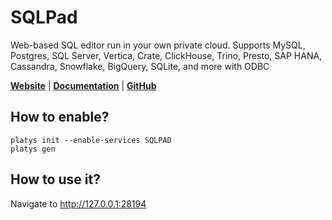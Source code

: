 # SQLPad

Web-based SQL editor run in your own private cloud. Supports MySQL, Postgres, SQL Server, Vertica, Crate, ClickHouse, Trino, Presto, SAP HANA, Cassandra, Snowflake, BigQuery, SQLite, and more with ODBC 

**[Website](https://getsqlpad.com/#/)** | **[Documentation](https://getsqlpad.com/#/)** | **[GitHub](https://github.com/sqlpad/sqlpad)**

## How to enable?

```
platys init --enable-services SQLPAD
platys gen
```

## How to use it?

Navigate to <http://127.0.0.1:28194>